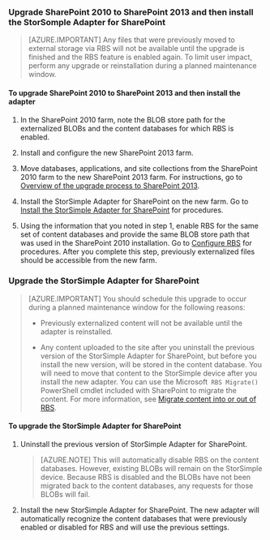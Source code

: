 <!--author=SharS last changed: 9/17/15-->

### Upgrade SharePoint 2010 to SharePoint 2013 and then install the StorSomple Adapter for SharePoint

>[AZURE.IMPORTANT] Any files that were previously moved to external storage via RBS will not be available until the upgrade is finished and the RBS feature is enabled again. To limit user impact, perform any upgrade or reinstallation during a planned maintenance window.

#### To upgrade SharePoint 2010 to SharePoint 2013 and then install the adapter

1. In the SharePoint 2010 farm, note the BLOB store path for the externalized BLOBs and the content databases for which RBS is enabled. 

2. Install and configure the new SharePoint 2013 farm. 

3. Move databases, applications, and site collections from the SharePoint 2010 farm to the new SharePoint 2013 farm. For instructions, go to [Overview of the upgrade process to SharePoint 2013](https://technet.microsoft.com/library/cc262483.aspx).

4. Install the StorSimple Adapter for SharePoint on the new farm. Go to [Install the StorSimple Adapter for SharePoint](#install-the-storsimple-adapter-for-sharepoint) for procedures.

5. Using the information that you noted in step 1, enable RBS for the same set of content databases and provide the same BLOB store path that was used in the SharePoint 2010 installation. Go to [Configure RBS](#configure-rbs) for procedures. After you complete this step, previously externalized files should be accessible from the new farm. 

### Upgrade the StorSimple Adapter for SharePoint

>[AZURE.IMPORTANT] You should schedule this upgrade to occur during a planned maintenance window for the following reasons:
>
>- Previously externalized content will not be available until the adapter is reinstalled.
>
>- Any content uploaded to the site after you uninstall the previous version of the StorSimple Adapter for SharePoint, but before you install the new version, will be stored in the content database. You will need to move that content to the StorSimple device after you install the new adapter. You can use the Microsoft` RBS Migrate()` PowerShell cmdlet included with SharePoint to migrate the content. For more information, see [Migrate content into or out of RBS](https://technet.microsoft.com/library/ff628255.aspx). 


#### To upgrade the StorSimple Adapter for SharePoint 

1. Uninstall the previous version of StorSimple Adapter for SharePoint.

    >[AZURE.NOTE] This will automatically disable RBS on the content databases. However, existing BLOBs will remain on the StorSimple device. Because RBS is disabled and the BLOBs have not been migrated back to the content databases, any requests for those BLOBs will fail. 
 
2. Install the new StorSimple Adapter for SharePoint. The new adapter will automatically recognize the content databases that were previously enabled or disabled for RBS and will use the previous settings.

